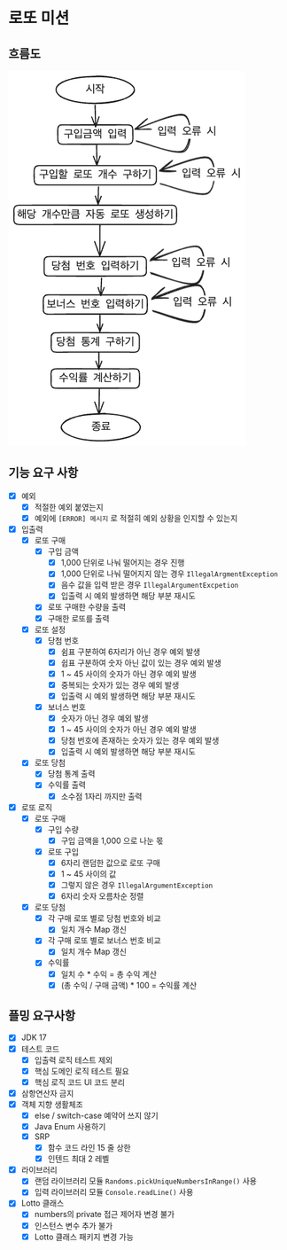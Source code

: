 # 로또 미션

## 흐름도

![로또_흐름도.png](%EB%A1%9C%EB%98%90_%ED%9D%90%EB%A6%84%EB%8F%84.png)

## 기능 요구 사항

- [x] 예외
    - [x] 적절한 예외 붙였는지
    - [x] 예외에 `[ERROR] 메시지` 로 적절히 예외 상황을 인지할 수 있는지

- [x] 입출력
    - [x] 로또 구매
        - [x] 구입 금액
            - [x] 1,000 단위로 나눠 떨어지는 경우 진행
            - [x] 1,000 단위로 나눠 떨어지지 않는 경우 `IllegalArgmentException`
            - [x] 음수 값을 입력 받은 경우 `IllegalArgumentExcpetion`
            - [x] 입출력 시 예외 발생하면 해당 부분 재시도
        - [x] 로또 구매한 수량을 출력
        - [x] 구매한 로또를 출력

    - [x] 로또 설정
        - [x] 당첨 번호
            - [x] 쉼표 구분하여 6자리가 아닌 경우 예외 발생
            - [x] 쉽표 구분하여 숫자 아닌 값이 있는 경우 예외 발생
            - [x] 1 ~ 45 사이의 숫자가 아닌 경우 예외 발생
            - [x] 중복되는 숫자가 있는 경우 예외 발생
            - [x] 입출력 시 예외 발생하면 해당 부분 재시도
        - [x] 보너스 번호
            - [x] 숫자가 아닌 경우 예외 발생
            - [x] 1 ~ 45 사이의 숫자가 아닌 경우 예외 발생
            - [x] 당첨 번호에 존재하는 숫자가 있는 경우 예외 발생
            - [x] 입출력 시 예외 발생하면 해당 부분 재시도

    - [x] 로또 당첨
        - [x] 당첨 통계 출력
        - [x] 수익률 출력
            - [x] 소수점 1자리 까지만 출력

- [x] 로또 로직
    - [x] 로또 구매
        - [x] 구입 수량
            - [x] 구입 금액을 1,000 으로 나눈 몫
        - [x] 로또 구입
            - [x] 6자리 랜덤한 값으로 로또 구매
            - [x] 1 ~ 45 사이의 값
            - [x] 그렇지 않은 경우 `IllegalArgumentException`
            - [x] 6자리 숫자 오름차순 정렬

    - [x] 로또 당첨
        - [x] 각 구매 로또 별로 당첨 번호와 비교
            - [x] 일치 개수 Map 갱신
        - [x] 각 구매 로또 별로 보너스 번호 비교
            - [x] 일치 개수 Map 갱신
        - [x] 수익률
            - [x] 일치 수 * 수익 = 총 수익 계산
            - [x] (총 수익 / 구매 금액) * 100 = 수익률 계산

## 플밍 요구사항

- [x] JDK 17
- [x] 테스트 코드
    - [x] 입출력 로직 테스트 제외
    - [x] 핵심 도메인 로직 테스트 필요
    - [x] 핵심 로직 코드 UI 코드 분리
- [x] 삼항연산자 금지
- [x] 객체 지향 생활체조
    - [x] else / switch-case 예약어 쓰지 않기
    - [x] Java Enum 사용하기
    - [x] SRP
        - [x] 함수 코드 라인 15 줄 상한
        - [x] 인텐드 최대 2 레벨
- [x] 라이브러리
    - [x] 랜덤 라이브러리 모듈 `Randoms.pickUniqueNumbersInRange()` 사용
    - [x] 입력 라이브러리 모듈 `Console.readLine()` 사용
- [x] Lotto 클래스
    - [x] numbers의 private 접근 제어자 변경 불가
    - [x] 인스턴스 변수 추가 불가
    - [x] Lotto 클래스 패키지 변경 가능